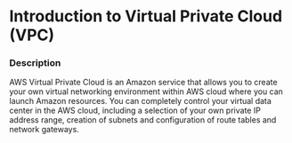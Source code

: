 # Introduction to Virtual Private Cloud (VPC)

### Description
AWS Virtual Private Cloud is an Amazon service that allows you to create your own virtual networking environment
within AWS cloud where you can launch Amazon resources. You can completely control your virtual data center in
the AWS cloud, including a selection of your own private IP address range, creation of subnets and configuration of
route tables and network gateways.


